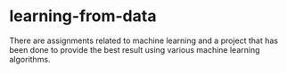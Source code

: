# learning-from-data

There are assignments related to machine learning and a project that has been done to provide the best result using various machine learning algorithms.
